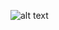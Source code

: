 
![alt text](https://github.com/Vinicoreia/designPatterns/blob/master/etc/Facade_example.png "Facade")
